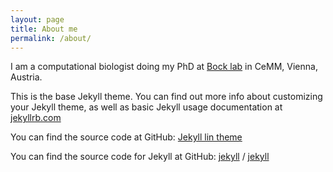 ```yaml
---
layout: page
title: About me
permalink: /about/
---
```

I am a computational biologist doing my PhD at [Bock lab](bocklab.org) in CeMM, Vienna, Austria.

This is the base Jekyll theme. You can find out more info about customizing your Jekyll theme, as well as basic Jekyll usage documentation at [jekyllrb.com](https://jekyllrb.com/)

You can find the source code at GitHub:
[Jekyll lin theme](https://github.com/ssokurenko/jekyll-lin-theme)

You can find the source code for Jekyll at GitHub:
[jekyll][jekyll-organization] /
[jekyll](https://github.com/jekyll/jekyll)


[jekyll-organization]: https://github.com/jekyll
